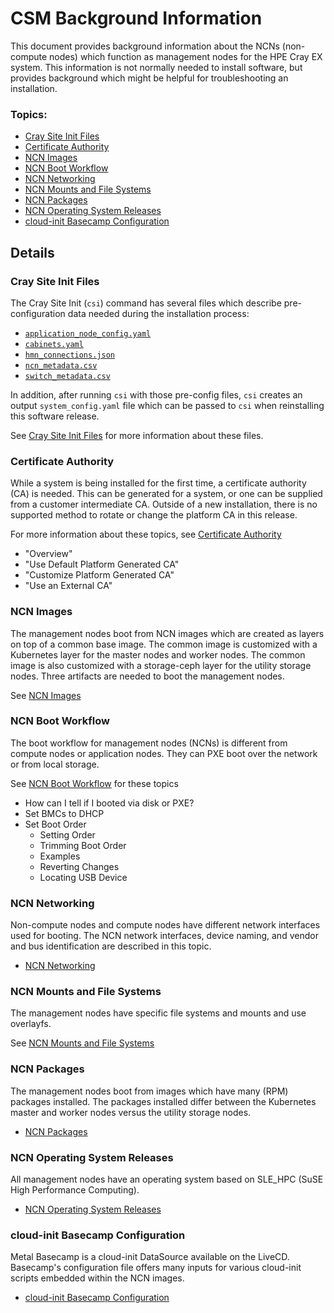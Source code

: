 # CSM Background Information

This document provides background information about the NCNs (non-compute nodes) which function as
management nodes for the HPE Cray EX system. This information is not normally needed to install
software, but provides background which might be helpful for troubleshooting an installation.

### Topics:
   * [Cray Site Init Files](#cray_site_init_files)
   * [Certificate Authority](#certificate_authority)
   * [NCN Images](#ncn_images)
   * [NCN Boot Workflow](#ncn_boot_workflow)
   * [NCN Networking](#ncn_networking)
   * [NCN Mounts and File Systems](#ncn_mounts_and_file_systems)
   * [NCN Packages](#ncn_packages)
   * [NCN Operating System Releases](#ncn_operating_system_releases)
   * [cloud-init Basecamp Configuration](#cloud-init_basecamp_configuration)

## Details

<a name="cray_site_init_files"></a>
### Cray Site Init Files

   The Cray Site Init (`csi`) command has several files which describe pre-configuration data needed during
   the installation process:

   * [`application_node_config.yaml`](../install/prepare_configuration_payload.md#application_node_config_yaml)
   * [`cabinets.yaml`](../install/prepare_configuration_payload.md#cabinets_yaml)
   * [`hmn_connections.json`](../install/prepare_configuration_payload.md#hmn_connections_json)
   * [`ncn_metadata.csv`](../install/prepare_configuration_payload.md#ncn_metadata_csv)
   * [`switch_metadata.csv`](../install/prepare_configuration_payload.md#switch_metadata_csv)

   In addition, after running `csi` with those pre-config files, `csi` creates an output `system_config.yaml`
   file which can be passed to `csi` when reinstalling this software release. 
   
   See [Cray Site Init Files](cray_site_init_files.md) for more information about these files.

<a name="certificate_authority"></a>
### Certificate Authority

   While a system is being installed for the first time, a certificate authority (CA) is needed. This can be
   generated for a system, or one can be supplied from a customer intermediate CA.  Outside of a new
   installation, there is no supported method to rotate or change the platform CA in this release.

   For more information about these topics, see [Certificate Authority](certificate_authority.md)

   * "Overview"
   * "Use Default Platform Generated CA"
   * "Customize Platform Generated CA"
   * "Use an External CA"

<a name="ncn_images"></a>
### NCN Images

   The management nodes boot from NCN images which are created as layers on top of a common base image.
   The common image is customized with a Kubernetes layer for the master nodes and worker nodes.
   The common image is also customized with a storage-ceph layer for the utility storage nodes.
   Three artifacts are needed to boot the management nodes.

   See [NCN Images](ncn_images.md)

<a name="ncn_boot_workflow"></a>
### NCN Boot Workflow

   The boot workflow for management nodes (NCNs) is different from compute nodes or application nodes.
   They can PXE boot over the network or from local storage.

   See [NCN Boot Workflow](ncn_boot_workflow.md) for these topics

   * How can I tell if I booted via disk or PXE?
   * Set BMCs to DHCP
   * Set Boot Order
      * Setting Order
      * Trimming Boot Order
      * Examples
      * Reverting Changes
      * Locating USB Device

<a name="ncn_networking"></a>
### NCN Networking

   Non-compute nodes and compute nodes have different network interfaces used for booting.
   The NCN network interfaces, device naming, and vendor and bus identification are described in this topic.

   * [NCN Networking](ncn_networking.md)

<a name="ncn_mounts_and_file_systems"></a>
### NCN Mounts and File Systems

   The management nodes have specific file systems and mounts and use overlayfs.

   See [NCN Mounts and File Systems](ncn_mounts_and_file_systems.md)

<a name="ncn_packages"></a>
### NCN Packages

   The management nodes boot from images which have many (RPM) packages installed. The packages
   installed differ between the Kubernetes master and worker nodes versus the utility storage nodes.

   * [NCN Packages](ncn_packages.md)

<a name="ncn_operating_system_releases"></a>
### NCN Operating System Releases

   All management nodes have an operating system based on SLE_HPC (SuSE High Performance Computing).

   * [NCN Operating System Releases](ncn_operating_system_releases.md)

<a name="cloud-init_basecamp_configuration"></a>
### cloud-init Basecamp Configuration

Metal Basecamp is a cloud-init DataSource available on the LiveCD. Basecamp's configuration file offers many inputs for various cloud-init scripts embedded within the NCN images.

   * [cloud-init Basecamp Configuration](cloud-init_basecamp_configuration.md)
